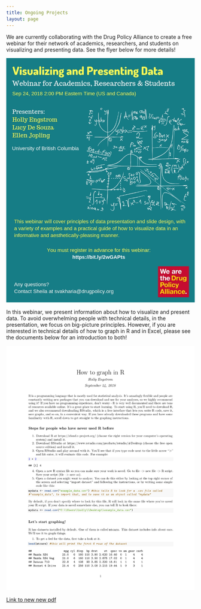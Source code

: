 ```yaml
---
title: Ongoing Projects
layout: page
---
```

We are currently collaborating with the Drug Policy Alliance to create a free webinar for their network of academics, researchers, and students on visualizing and presenting data. See the flyer below for more details!

<img src="\assets\webinar.jpg">

<p>In this webinar, we present information about how to visualize and present data. To avoid overwhelming people with technical details, in the presentation, we focus on big-picture principles. However, if you are interested in technical details of how to graph in R and in Excel, please see the documents below for an introduction to both!</p>

<img src="\assets\How-to-Graph.pdf">

<a href="bc-sep.ca/assets/How-to-Graph.pdf">Link to new new pdf</a>


